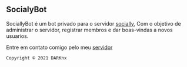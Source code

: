 ## SocialyBot 

SociallyBot é um bot privado para o servidor [socially](https://discord.gg/BTZfNta5yN), Com o objetivo de administrar o servidor, registrar membros e dar boas-vindas a novos usuarios.


Entre em contato comigo pelo meu [servidor](https://discord.gg/EA2yAg5ZjQ)


```Copyright © 2021 DARKnx```
